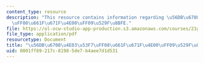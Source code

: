 ```yaml
---
content_type: resource
description: "This resource contains information regarding \u56DB\u6708\u4E03\u53F7\
  \uFF08\u661F\u671F\u4E00\uFF09\u529F\u8BFE."
file: https://ol-ocw-studio-app-production.s3.amazonaws.com/courses/21g-106-chinese-vi-regular-discovering-chinese-cultures-and-societies-spring-2003/0001ff89217c81985de7b4aee7d1d531_MIT21G_106S03_1.pdf
file_type: application/pdf
resourcetype: Document
title: "\u56DB\u6708\u4E03\u53F7\uFF08\u661F\u671F\u4E00\uFF09\u529F\u8BFE"
uid: 0001ff89-217c-8198-5de7-b4aee7d1d531
---
```

